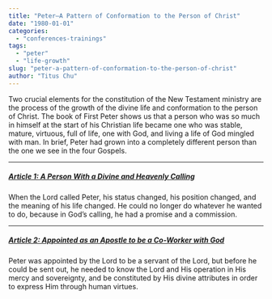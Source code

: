 ```yaml
---
title: "Peter—A Pattern of Conformation to the Person of Christ"
date: "1980-01-01"
categories: 
  - "conferences-trainings"
tags: 
  - "peter"
  - "life-growth"
slug: "peter-a-pattern-of-conformation-to-the-person-of-christ"
author: "Titus Chu"
---
```


Two crucial elements for the constitution of the New Testament ministry are the process of the growth of the divine life and conformation to the person of Christ. The book of First Peter shows us that a person who was so much in himself at the start of his Christian life became one who was stable, mature, virtuous, full of life, one with God, and living a life of God mingled with man. In brief, Peter had grown into a completely different person than the one we see in the four Gospels.

* * *

##### [Article 1: A Person With a Divine and Heavenly Calling](/wp-content/uploads/peter-01.pdf)

When the Lord called Peter, his status changed, his position changed, and the meaning of his life changed. He could no longer do whatever he wanted to do, because in God’s calling, he had a promise and a commission.

* * *

##### [Article 2: Appointed as an Apostle to be a Co-Worker with God](/wp-content/uploads/peter-02.pdf)

Peter was appointed by the Lord to be a servant of the Lord, but before he could be sent out, he needed to know the Lord and His operation in His mercy and sovereignty, and be constituted by His divine attributes in order to express Him through human virtues.
